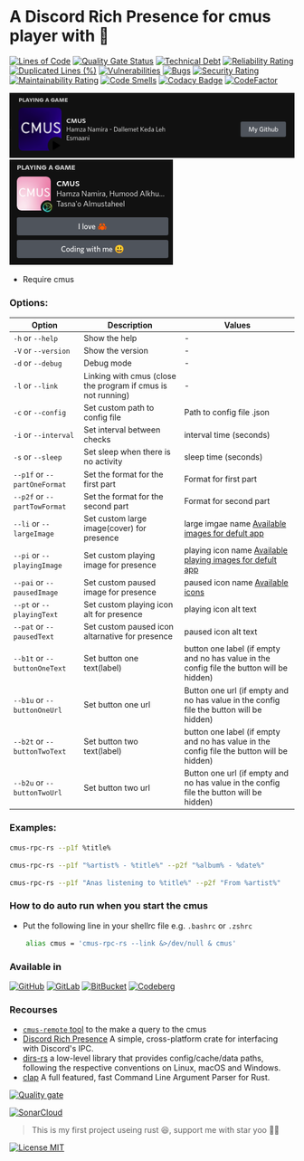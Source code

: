 # A Discord Rich Presence for cmus player with 🦀

[![Lines of Code](https://sonarcloud.io/api/project_badges/measure?project=anas-elgarhy_cmus-rpc-rs&metric=ncloc)](https://sonarcloud.io/summary/new_code?id=Anas-Elgarhy_cmus-rpc)
[![Quality Gate Status](https://sonarcloud.io/api/project_badges/measure?project=anas-elgarhy_cmus-rpc-rs&metric=alert_status)](https://sonarcloud.io/summary/new_code?id=Anas-Elgarhy_cmus-rpc)
[![Technical Debt](https://sonarcloud.io/api/project_badges/measure?project=anas-elgarhy_cmus-rpc-rs&metric=sqale_index)](https://sonarcloud.io/summary/new_code?id=Anas-Elgarhy_cmus-rpc)
[![Reliability Rating](https://sonarcloud.io/api/project_badges/measure?project=anas-elgarhy_cmus-rpc-rs&metric=reliability_rating)](https://sonarcloud.io/summary/new_code?id=Anas-Elgarhy_cmus-rpc)
[![Duplicated Lines (%)](https://sonarcloud.io/api/project_badges/measure?project=anas-elgarhy_cmus-rpc-rs&metric=duplicated_lines_density)](https://sonarcloud.io/summary/new_code?id=Anas-Elgarhy_cmus-rpc)
[![Vulnerabilities](https://sonarcloud.io/api/project_badges/measure?project=anas-elgarhy_cmus-rpc-rs&metric=vulnerabilities)](https://sonarcloud.io/summary/new_code?id=Anas-Elgarhy_cmus-rpc)
[![Bugs](https://sonarcloud.io/api/project_badges/measure?project=anas-elgarhy_cmus-rpc-rs&metric=bugs)](https://sonarcloud.io/summary/new_code?id=Anas-Elgarhy_cmus-rpc)
[![Security Rating](https://sonarcloud.io/api/project_badges/measure?project=anas-elgarhy_cmus-rpc-rs&metric=security_rating)](https://sonarcloud.io/summary/new_code?id=Anas-Elgarhy_cmus-rpc)
[![Maintainability Rating](https://sonarcloud.io/api/project_badges/measure?project=anas-elgarhy_cmus-rpc-rs&metric=sqale_rating)](https://sonarcloud.io/summary/new_code?id=Anas-Elgarhy_cmus-rpc)
[![Code Smells](https://sonarcloud.io/api/project_badges/measure?project=anas-elgarhy_cmus-rpc-rs&metric=code_smells)](https://sonarcloud.io/summary/new_code?id=Anas-Elgarhy_cmus-rpc)
[![Codacy Badge](https://api.codacy.com/project/badge/Grade/3e0d24aa2c1441e484622b8540193cdf)](https://app.codacy.com/gh/anas-elgarhy/cmus-rpc-rs?utm_source=github.com&utm_medium=referral&utm_content=Anas-Elgarhy/cmus-rpc&utm_campaign=Badge_Grade_Settings)
[![CodeFactor](https://www.codefactor.io/repository/github/anas-elgarhy/cmus-rpc-rs/badge)](https://www.codefactor.io/repository/github/anas-elgarhy/cmus-rpc)

<img alt="image 1" src="./Screenshots/1_0.1.0.png">
<img alt="image 2" src="./Screenshots/2_0.1.0.png">

- Require cmus

<!--
## Install

### Linux
- From aur: `yay -S cmus-rpc-rs-rs`
- Manual:
  - Make sure you installed `wget`
  - Run this command
     ```bash
      curl -s https://raw.githubusercontent.com/anas-elgarhy/cmus-rpc-rs/master/scripts/install.sh | sudo bash
     ```

## Uninstall

### Linux
- Manual:
  - Run this command
    ```bash
      curl -s https://raw.githubusercontent.com/anas-elgarhy/cmus-rpc-rs/master/scripts/uninstall.sh | sudo bash
    ``` -->

### Options:

| Option                       | Description                                                  | Values                                                                                    |
| ---------------------------- | ------------------------------------------------------------ | ----------------------------------------------------------------------------------------- |
| `-h` or `--help`             | Show the help                                                | -                                                                                         |
| `-V` or `--version`          | Show the version                                             | -                                                                                         |
| `-d` or `--debug`            | Debug mode                                                   | -                                                                                         |
| `-l` or `--link`             | Linking with cmus (close the program if cmus is not running) | -                                                                                         |
| `-c` or `--config`           | Set custom path to config file                               | Path to config file .json                                                                 |
| `-i` or `--interval`         | Set interval between checks                                  | interval time (seconds)                                                                   |
| `-s` or `--sleep`            | Set sleep when there is no activity                          | sleep time (seconds)                                                                      |
| `--p1f` or `--partOneFormat` | Set the format for the first part                            | Format for first part                                                                     |
| `--p2f` or `--partTowFormat` | Set the format for the second part                           | Format for second part                                                                    |
| `--li` or `--largeImage`     | Set custom large image(cover) for presence                   | large imgae name [Available images for defult app](./assets/cover/)                       |
| `--pi` or `--playingImage`   | Set custom playing image for presence                        | playing icon name [Available playing images for defult app](./assets/play_icons/)         |
| `--pai` or `--pausedImage`   | Set custom paused image for presence                         | paused icon name [Available icons](./assets/pause_icons/)                                 |
| `--pt` or `--playingText`    | Set custom playing icon alt for presence                     | playing icon alt text                                                                     |
| `--pat` or `--pausedText`    | Set custom paused icon altarnative for presence              | paused icon alt text                                                                      |
| `--b1t` or `--buttonOneText` | Set button one text(label)                                   | button one label (if empty and no has value in the config file the button will be hidden) |
| `--b1u` or `--buttonOneUrl`  | Set button one url                                           | Button one url (if empty and no has value in the config file the button will be hidden)   |
| `--b2t` or `--buttonTwoText` | Set button two text(label)                                   | button one label (if empty and no has value in the config file the button will be hidden) |
| `--b2u` or `--buttonTwoUrl`  | Set button two url                                           | Button one url (if empty and no has value in the config file the button will be hidden)   |

### Examples:

```bash
cmus-rpc-rs --p1f %title%
```

```bash
cmus-rpc-rs --p1f "%artist% - %title%" --p2f "%album% - %date%"
```

```bash
cmus-rpc-rs --p1f "Anas listening to %title%" --p2f "From %artist%"
```

### How to do auto run when you start the cmus

- Put the following line in your shellrc file e.g. `.bashrc` or `.zshrc`

```bash
    alias cmus = 'cmus-rpc-rs --link &>/dev/null & cmus'
```

### Available in

[![GitHub](https://img.shields.io/badge/GitHub-Main%20repo-brightgreen?style=for-the-badge&logo=GitHub)](https://github.com/anas-elgarhy/cmus-rpc-rs)
[![GitLab](https://img.shields.io/badge/GitLab-Mirror%20repo-brightgreen?style=for-the-badge&logo=GitLab)](https://gitlab.com/anas-elgarhy/cmus-rpc-rs)
[![BitBucket](https://img.shields.io/badge/BitBucket-Mirror%20repo-brightgreen?style=for-the-badge&logo=BitBucket)](https://bitbucket.org/anas_elgarhy/cmus-rpc-rs)
[![Codeberg](https://img.shields.io/badge/Codeberg-Mirror%20repo-brightgreen?style=for-the-badge&logo=Codeberg)](https://codeberg.org/anas-elgarhy/cmus-rpc-rs)

### Recourses

- [`cmus-remote` tool](https://github.com/cmus/cmus) to the make a query to the cmus
- [Discord Rich Presence](https://github.com/nickofolas/discord-rich-presence) A simple, cross-platform crate for interfacing with Discord's IPC.
- [dirs-rs](https://github.com/dirs-dev/dirs-rs) a low-level library that provides config/cache/data paths, following the respective conventions on Linux, macOS and Windows.
- [clap](https://github.com/clap-rs/clap) A full featured, fast Command Line Argument Parser for Rust.

[![Quality gate](https://sonarcloud.io/api/project_badges/quality_gate?project=anas-elgarhy_cmus-rpc-rs)](https://sonarcloud.io/summary/new_code?id=Anas-Elgarhy_cmus-rpc)

[![SonarCloud](https://sonarcloud.io/images/project_badges/sonarcloud-black.svg)](https://sonarcloud.io/summary/new_code?id=anas-elgarhy_cmus-rpc-rs)

> This is my first project useing rust 😆, support me with star yoo 💙🦀

[![License MIT](https://img.shields.io/badge/license-MIT-green.svg)](https://spdx.org/licenses/MIT.html)
